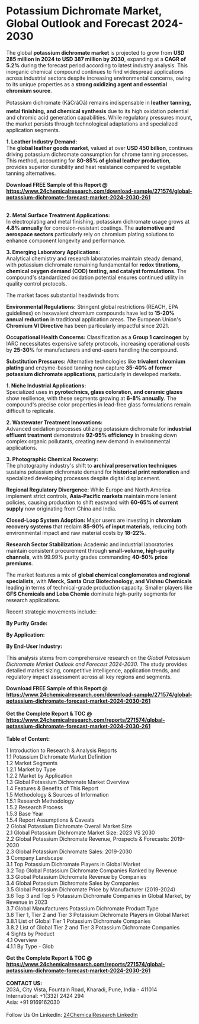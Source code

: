 <h1>Potassium Dichromate Market, Global Outlook and Forecast 2024-2030</h1><p>The global <strong>potassium dichromate market</strong> is projected to grow from <strong>USD 285 million in 2024 to USD 387 million by 2030</strong>, expanding at a <strong>CAGR of 5.2%</strong> during the forecast period according to latest industry analysis. This inorganic chemical compound continues to find widespread applications across industrial sectors despite increasing environmental concerns, owing to its unique properties as a <strong>strong oxidizing agent and essential chromium source</strong>.</p><p>Potassium dichromate (KâCrâOâ) remains indispensable in <strong>leather tanning, metal finishing, and chemical synthesis</strong> due to its high oxidation potential and chromic acid generation capabilities. While regulatory pressures mount, the market persists through technological adaptations and specialized application segments.</p><p><strong>1. Leather Industry Demand:</strong><br>
The <strong>global leather goods market</strong>, valued at over <strong>USD 450 billion</strong>, continues driving potassium dichromate consumption for chrome tanning processes. This method, accounting for <strong>80-85% of global leather production</strong>, provides superior durability and heat resistance compared to vegetable tanning alternatives.</p><div><b>Download FREE Sample of this Report @ 
            <a href="https://www.24chemicalresearch.com/download-sample/271574/global-potassium-dichromate-forecast-market-2024-2030-261">
            https://www.24chemicalresearch.com/download-sample/271574/global-potassium-dichromate-forecast-market-2024-2030-261</a></b></div><br><p><strong>2. Metal Surface Treatment Applications:</strong><br>
In electroplating and metal finishing, potassium dichromate usage grows at <strong>4.8% annually</strong> for corrosion-resistant coatings. The <strong>automotive and aerospace sectors</strong> particularly rely on chromium plating solutions to enhance component longevity and performance.</p><p><strong>3. Emerging Laboratory Applications:</strong><br>
Analytical chemistry and research laboratories maintain steady demand, with potassium dichromate remaining fundamental for <strong>redox titrations, chemical oxygen demand (COD) testing, and catalyst formulations</strong>. The compound's standardized oxidation potential ensures continued utility in quality control protocols.</p><p>The market faces substantial headwinds from:</p><p><strong>Environmental Regulations:</strong> Stringent global restrictions (REACH, EPA guidelines) on hexavalent chromium compounds have led to <strong>15-20% annual reduction</strong> in traditional application areas. The European Union's <strong>Chromium VI Directive</strong> has been particularly impactful since 2021.</p><p><strong>Occupational Health Concerns:</strong> Classification as a <strong>Group 1 carcinogen</strong> by IARC necessitates expensive safety protocols, increasing operational costs by <strong>25-30%</strong> for manufacturers and end-users handling the compound.</p><p><strong>Substitution Pressures:</strong> Alternative technologies like <strong>trivalent chromium plating</strong> and enzyme-based tanning now capture <strong>35-40% of former potassium dichromate applications</strong>, particularly in developed markets.</p><p><strong>1. Niche Industrial Applications:</strong><br>
Specialized uses in <strong>pyrotechnics, glass coloration, and ceramic glazes</strong> show resilience, with these segments growing at <strong>6-8% annually</strong>. The compound's precise color properties in lead-free glass formulations remain difficult to replicate.</p><p><strong>2. Wastewater Treatment Innovations:</strong><br>
Advanced oxidation processes utilizing potassium dichromate for <strong>industrial effluent treatment</strong> demonstrate <strong>92-95% efficiency</strong> in breaking down complex organic pollutants, creating new demand in environmental applications.</p><p><strong>3. Photographic Chemical Recovery:</strong><br>
The photography industry's shift to <strong>archival preservation techniques</strong> sustains potassium dichromate demand for <strong>historical print restoration</strong> and specialized developing processes despite digital displacement.</p><p><strong>Regional Regulatory Divergence:</strong> While Europe and North America implement strict controls, <strong>Asia-Pacific markets</strong> maintain more lenient policies, causing production to shift eastward with <strong>60-65% of current supply</strong> now originating from China and India.</p><p><strong>Closed-Loop System Adoption:</strong> Major users are investing in <strong>chromium recovery systems</strong> that reclaim <strong>85-90% of input materials</strong>, reducing both environmental impact and raw material costs by <strong>18-22%</strong>.</p><p><strong>Research Sector Stabilization:</strong> Academic and industrial laboratories maintain consistent procurement through <strong>small-volume, high-purity channels</strong>, with 99.99% purity grades commanding <strong>40-50% price premiums</strong>.</p><p>The market features a mix of <strong>global chemical conglomerates and regional specialists</strong>, with <strong>Merck, Santa Cruz Biotechnology, and Vishnu Chemicals</strong> leading in terms of technical-grade production capacity. Smaller players like <strong>GFS Chemicals and Loba Chemie</strong> dominate high-purity segments for research applications.</p><p>Recent strategic movements include:</p><p><strong>By Purity Grade:</strong></p><p><strong>By Application:</strong></p><p><strong>By End-User Industry:</strong></p><p>This analysis stems from comprehensive research on the <em>Global Potassium Dichromate Market Outlook and Forecast 2024-2030</em>. The study provides detailed market sizing, competitive intelligence, application trends, and regulatory impact assessment across all key regions and segments.</p><div><b>Download FREE Sample of this Report @ 
            <a href="https://www.24chemicalresearch.com/download-sample/271574/global-potassium-dichromate-forecast-market-2024-2030-261">
            https://www.24chemicalresearch.com/download-sample/271574/global-potassium-dichromate-forecast-market-2024-2030-261</a></b></div><br><div><b>Get the Complete Report & TOC @ 
            <a href="https://www.24chemicalresearch.com/reports/271574/global-potassium-dichromate-forecast-market-2024-2030-261">
            https://www.24chemicalresearch.com/reports/271574/global-potassium-dichromate-forecast-market-2024-2030-261</a></b></div><br>
            <b>Table of Content:</b><p>1 Introduction to Research & Analysis Reports<br />
    1.1 Potassium Dichromate Market Definition<br />
    1.2 Market Segments<br />
        1.2.1 Market by Type<br />
        1.2.2 Market by Application<br />
    1.3 Global Potassium Dichromate Market Overview<br />
    1.4 Features & Benefits of This Report<br />
    1.5 Methodology & Sources of Information<br />
        1.5.1 Research Methodology<br />
        1.5.2 Research Process<br />
        1.5.3 Base Year<br />
        1.5.4 Report Assumptions & Caveats<br />
2 Global Potassium Dichromate Overall Market Size<br />
    2.1 Global Potassium Dichromate Market Size: 2023 VS 2030<br />
    2.2 Global Potassium Dichromate Revenue, Prospects & Forecasts: 2019-2030<br />
    2.3 Global Potassium Dichromate Sales: 2019-2030<br />
3 Company Landscape<br />
    3.1 Top Potassium Dichromate Players in Global Market<br />
    3.2 Top Global Potassium Dichromate Companies Ranked by Revenue<br />
    3.3 Global Potassium Dichromate Revenue by Companies<br />
    3.4 Global Potassium Dichromate Sales by Companies<br />
    3.5 Global Potassium Dichromate Price by Manufacturer (2019-2024)<br />
    3.6 Top 3 and Top 5 Potassium Dichromate Companies in Global Market, by Revenue in 2023<br />
    3.7 Global Manufacturers Potassium Dichromate Product Type<br />
    3.8 Tier 1, Tier 2 and Tier 3 Potassium Dichromate Players in Global Market<br />
        3.8.1 List of Global Tier 1 Potassium Dichromate Companies<br />
        3.8.2 List of Global Tier 2 and Tier 3 Potassium Dichromate Companies<br />
4 Sights by Product<br />
    4.1 Overview<br />
        4.1.1 By Type - Glob</p><div><b>Get the Complete Report & TOC @ 
            <a href="https://www.24chemicalresearch.com/reports/271574/global-potassium-dichromate-forecast-market-2024-2030-261">
            https://www.24chemicalresearch.com/reports/271574/global-potassium-dichromate-forecast-market-2024-2030-261</a></b></div><br><b>CONTACT US:</b><br>
            203A, City Vista, Fountain Road, Kharadi, Pune, India - 411014<br>
            International: +1(332) 2424 294<br>
            Asia: +91 9169162030 <br><br>
            Follow Us On LinkedIn: <a href="https://www.linkedin.com/company/24chemicalresearch/">24ChemicalResearch LinkedIn</a>